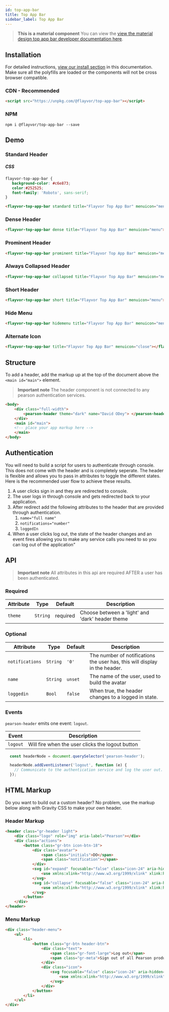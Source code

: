 ```yaml
---
id: top-app-bar
title: Top App Bar
sidebar_label: Top App Bar
---
```


> **This is a material component**
You can view the [view the material design top app bar developer documentation here](https://material.io/develop/web/components/top-app-bar/).

## Installation
For detailed instructions, [view our install section](https://ux.pearson.com/prototypes/gravity-documentation/docs/getting-started/install) in this documentation.  Make sure all the polyfills are loaded or the components will not be cross browser compatible.

### CDN - Recommended
```html
<script src="https://unpkg.com/@flayvor/top-app-bar"></script>
```

### NPM
``` console
npm i @flayvor/top-app-bar --save
```

## Demo

### Standard Header
##### CSS
```css
flayvor-top-app-bar {
   background-color: #c6e873;
   color:#252525;
   font-family: 'Roboto', sans-serif;
}
```

<style>
    flayvor-top-app-bar {
        background-color: #ececec;
        color:#252525;
        font-family: 'Roboto', sans-serif;
        font-weight: bold;
     }
</style>
<div class="box" style="padding:0;">
    <flayvor-top-app-bar standard title="Flayvor Top App Bar" menuicon="menu" position="static"></flayvor-top-app-bar>
</div>

```html
<flayvor-top-app-bar standard title="Flayvor Top App Bar" menuicon="menu"></flayvor-top-app-bar>
```


### Dense Header
<div class="box" style="padding:0;">
    <flayvor-top-app-bar dense title="Flayvor Top App Bar" menuicon="menu" position="static"></flayvor-top-app-bar>
</div>

```html
<flayvor-top-app-bar dense title="Flayvor Top App Bar" menuicon="menu"></flayvor-top-app-bar>
```

### Prominent Header
<div class="box" style="padding:0;">
    <flayvor-top-app-bar prominent title="Flayvor Top App Bar" menuicon="menu" position="static"></flayvor-top-app-bar>
</div>

```html
<flayvor-top-app-bar prominent title="Flayvor Top App Bar" menuicon="menu"></flayvor-top-app-bar>
```

### Always Collapsed Header
<div class="box" style="padding:0;">
    <flayvor-top-app-bar collapsed title="Flayvor Top App Bar" menuicon="menu" position="static"></flayvor-top-app-bar>
</div>

```html
<flayvor-top-app-bar collapsed title="Flayvor Top App Bar" menuicon="menu"></flayvor-top-app-bar>
```

### Short Header
<div class="box" style="padding:0;">
    <flayvor-top-app-bar short title="Flayvor Top App Bar" menuicon="menu" position="static"></flayvor-top-app-bar>
</div>

```html
<flayvor-top-app-bar short title="Flayvor Top App Bar" menuicon="menu"></flayvor-top-app-bar>
```

### Hide Menu
<div class="box" style="padding:0;">
    <flayvor-top-app-bar hidemenu title="Flayvor Top App Bar" menuicon="menu" position="static"></flayvor-top-app-bar>
</div>

```html
<flayvor-top-app-bar hidemenu title="Flayvor Top App Bar" menuicon="menu"></flayvor-top-app-bar>
```

### Alternate Icon
<div class="box" style="padding:0;">
    <flayvor-top-app-bar title="Flayvor Top App Bar" menuicon="close" position="static"></flayvor-top-app-bar>
</div>

```html
<flayvor-top-app-bar title="Flayvor Top App Bar" menuicon="close"></flayvor-top-app-bar>
```


## Structure
To add a header, add the markup up at the top of the document above the ```<main id="main">``` element.

> **Important note**
The header component is not connected to any pearson authentication services.

```html
<body>
    <div class="full-width">
        <pearson-header theme="dark" name="David ODey"> </pearson-header>
    </div>
    <main id="main">
    <!-- place your app markup here -->
    </main>
</body>
```

## Authentication
You will need to build a script for users to authenticate through console.  This does not come with the header and is completely seperate.
The header is flexible and allows you to pass in attributes to toggle the different states.  Here is the recommended user flow to achieve these results.

1. A user clicks sign in and they are redirected to console.
2. The user logs in through console and gets redirected back to your application.
3. After redirect add the following attributes to the header that are provided through authentication.
    1. ```name="full name"```
    2. ```notifications="number"```
    3. ```loggedIn```
4. When a user clicks log out, the state of the header changes and an event fires allowing you to make any service calls you need to so you can log out of the application"

## API
> **Important note**
All attributes in this api are required AFTER a user has been authenticated.

### Required
| Attribute    | Type      | Default  | Description                                                   |
| ------------ | --------- | -------- | ------------------------------------------------------------- |
| `theme`         | `String` | required  | Choose between a 'light' and 'dark' header theme                           |

### Optional

| Attribute    | Type      | Default  | Description                                                   |
| ------------ | --------- | -------- | ------------------------------------------------------------- |
| `notifications`         | `String`  | `'0'` | The number of notifications the user has, this will display in the header.                                   |
| `name`   | `String` | `unset`  | The name of the user, used to build the avatar                     |
| `loggedin` | `Bool` | `false`  | When true, the header changes to a logged in state. |                                   |

### Events
```pearson-header``` emits one event: ```logout```.

| Event    | Description                                                  |
| -------- | ------------------------------------------------------------ |
| `logout` | Will fire when the user clicks the logout button |

```js
  const headerNode = document.querySelector('pearson-header');

  headerNode.addEventListener('logout', function (e) {
    // Communicate to the authentication service and log the user out.
  });
```

## HTML Markup
Do you want to build out a custom header?  No problem, use the markup below along with Gravity CSS to make your own header.

### Header Markup
```html
<header class="gr-header light">
    <div class="logo" role="img" aria-label="Pearson"></div>
    <div class="actions">
        <button class="gr-btn icon-btn-18">
            <div class="avatar">
                <span class="initials">DO</span>
                <span class="notification"></span>
            </div>
            <svg id="expand" focusable="false" class="icon-24" aria-hidden="true">
                <use xmlns:xlink="http://www.w3.org/1999/xlink" xlink:href="#drop-down-24"></use>
            </svg>
            <svg id="collapse" focusable="false" class="icon-24" aria-hidden="true">
                <use xmlns:xlink="http://www.w3.org/1999/xlink" xlink:href="#drop-up-24"></use>
            </svg>
        </button>
    </div>
</header>
```

### Menu Markup
```html
<div class="header-menu">
    <ul>
        <li>
            <button class="gr-btn header-btn">
                <div class="text">
                    <span class="gr-font-large">Log out</span>
                    <span class="gr-meta">Sign out of all Pearson products</span>
                </div>
                <div class="icon">
                    <svg focusable="false" class="icon-24" aria-hidden="true">
                        <use xmlns:xlink="http://www.w3.org/1999/xlink" xlink:href="#next-24"></use>
                    </svg>
                </div>
            </button>
        </li>
    </ul>
</div>
```
